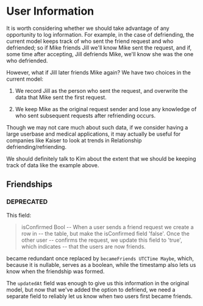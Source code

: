 # User Information

It is worth considering whether we should take advantage of any opportunity to
log information. For example, in the case of defriending, the current model
keeps track of who sent the friend request and who defriended; so if Mike
friends Jill we'll know Mike sent the request, and if, some time after
accepting, Jill defriends Mike, we'll know she was the one who defriended.

However, what if Jill later friends Mike again? We have two choices in the
current model:   

  1. We record Jill as the person who sent the request, and overwrite the data
  that Mike sent the first request.

  2. We keep Mike as the original request sender and lose any knowledge of who
  sent subsequent requests after refriending occurs.

Though we may not care much about such data, if we consider having a large
userbase and medical applications, it may actually be useful for companies like
Kaiser to look at trends in Relationship defriending/refriending.

We should definitely talk to Kim about the extent that we should be keeping
track of data like the example above. 

## Friendships

### DEPRECATED

This field:

> isConfirmed Bool -- When a user sends a friend request we create a row in
  -- the table, but make the isConfirmed field 'false'. Once the other user
  -- confirms the request, we update this field to 'true', which indicates
  -- that the users are now friends.

became redundant once replaced by `becameFriends UTCTime Maybe`, which, because
it is nullable, serves as a boolean, while the timestamp also lets us know
when the friendship was formed.

The `updatedAt` field was enough to give us this information in the original
model, but now that we've added the option to defriend, we need a separate
field to reliably let us know when two users first became friends.
